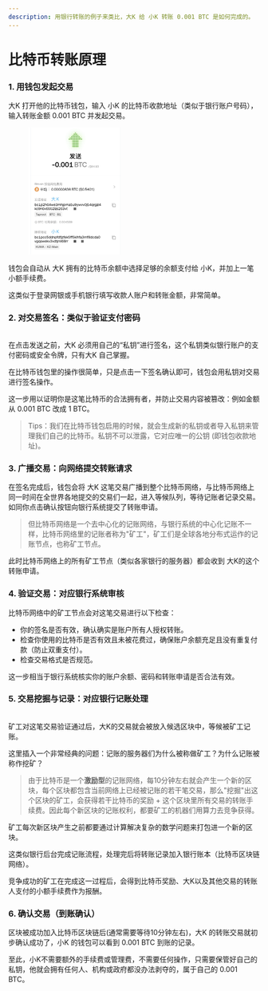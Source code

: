 ```yaml
---
description: 用银行转账的例子来类比，大K 给 小K 转账 0.001 BTC 是如何完成的。
---
```


# 比特币转账原理

### 1. 用钱包发起**交易**

大K 打开他的比特币钱包，输入 小K 的比特币收款地址（类似于银行账户号码），输入转账金额 0.001 BTC 并发起交易。

<figure><img src="../.gitbook/assets/image.png" alt="" width="185"><figcaption></figcaption></figure>

钱包会自动从 大K 拥有的比特币余额中选择足够的余额支付给 小K，并加上一笔小额手续费。

这类似于登录网银或手机银行填写收款人账户和转账金额，非常简单。



### **2. 对交易签名：类似于验证支付密码**

\
在点击发送之前，大K 必须用自己的“私钥”进行签名，这个私钥类似银行账户的支付密码或安全令牌，只有大K 自己掌握。

在比特币钱包里的操作很简单，只是点击一下签名确认即可，钱包会用私钥对交易进行签名操作。

这一步用以证明你是这笔比特币的合法拥有者，并防止交易内容被篡改：例如金额从 0.001 BTC 改成 1 BTC。

> Tips：我们在比特币钱包启用的时候，就会生成新的私钥或者导入私钥来管理我们自己的比特币。私钥不可以泄露，它对应唯一的公钥 (即钱包收款地址)。



### **3. 广播交易：向网络提交转账请求**

在签名完成后，钱包会将 大K 这笔交易广播到整个比特币网络，与比特币网络上同一时间在全世界各地提交的交易们一起，进入等候队列，等待记账者记录交易。如同你点击确认按钮向银行系统提交了转账申请。

> 但比特币网络是一个去中心化的记账网络，与银行系统的中心化记账不一样，比特币网络里的记账者称为"矿工"，矿工们是全球各地分布式运作的记账节点，也称矿工节点。

此时比特币网络上的所有矿工节点（类似各家银行的服务器）都会收到 大K的这个转账申请。



### **4. 验证交易：对应银行系统审核** 

比特币网络中的矿工节点会对这笔交易进行以下检查：

* 你的签名是否有效，确认确实是账户所有人授权转账。
* 检查你使用的比特币是否有效且未被花费过，确保账户余额充足且没有重复付款（防止双重支付）。
* 检查交易格式是否规范。

这一步相当于银行系统核实你的账户余额、密码和转账申请是否合法有效。



### **5. 交易挖掘与记录：对应银行记账处理**

\
矿工对这笔交易验证通过后，大K的交易就会被放入候选区块中，等候被矿工记账。



这里插入一个非常经典的问题：记账的服务器们为什么被称做矿工？为什么记账被称作挖矿？

> 由于比特币是一个**激励型**的记账网络，每10分钟左右就会产生一个新的区块，每个区块都包含当前网络上已经被记账的若干笔交易，那么"挖掘"出这个区块的矿工，会获得若干比特币的奖励 + 这个区块里所有交易的转账手续费。因此每个新区块的记账权利，都要矿工的机器们用算力去竞争获得。

矿工每次新区块产生之前都要通过计算解决复杂的数学问题来打包进一个新的区块。

这类似银行后台完成记账流程，处理完后将转账记录加入银行账本（比特币区块链网络）。

竞争成功的矿工在完成这一过程后，会得到比特币奖励、大K以及其他交易的转账人支付的小额手续费作为报酬。



### **6. 确认交易（到账确认）**

区块被成功加入比特币区块链后(通常需要等待10分钟左右)，大K 的转账交易就初步确认成功了，小K 的钱包可以看到 0.001 BTC 到账的记录。

至此，小K不需要额外的手续费或管理费，不需要任何操作，只需要保管好自己的私钥，他就会拥有任何人、机构或政府都没办法剥夺的，属于自己的 0.001 BTC。





